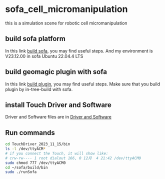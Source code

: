 # sofa_cell_micromanipulation
this is a simulation scene for robotic cell micromanipulation




## build sofa platform
In this link [build sofa](https://sofa-framework.github.io/doc/getting-started/build/linux/), you may find useful steps.
And my environment is V23.12.00 in sofa Ubuntu 22.04.4 LTS

## build geomagic plugin with sofa
In this link [build plugin](https://sofa-framework.github.io/doc/getting-started/build/linux/](https://www.sofa-framework.org/community/doc/plugins/build-a-plugin-from-sources/#in-tree-build)), you may find useful steps.
Make sure that you build plugin by in-tree-build with sofa.

## install Touch Driver and Software
Driver and Software files are in [Driver and Software](https://github.com/nc-yc/sofa_cell_micromanipulation/tree/main/src)

## Run commands

```bash
cd TouchDriver_2023_11_15/bin
ls -l /dev/ttyACM*
# if you connect the Touch, it will show like:
# crw-rw---- 1 root dialout 166, 0 12月  4 21:42 /dev/ttyACM0
sudo chmod 777 /dev/ttyACM0
cd ~/sofa/build/bin
sudo ./runSofa
```
